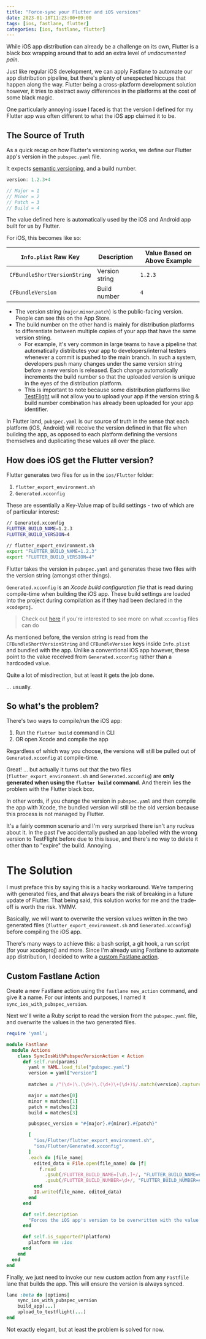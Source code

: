 ```yaml
---
title: "Force-sync your Flutter and iOS versions"
date: 2023-01-10T11:23:00+09:00
tags: [ios, fastlane, flutter]
categories: [ios, fastlane, flutter]
---
```


While iOS app distribution can already be a challenge on its own, Flutter is a black box wrapping around that to add an extra level of _undocumented pain_.

Just like regular iOS development, we can apply Fastlane to automate our app distribution pipeline, but there's plenty of unexpected hiccups that happen along the way. Flutter being a cross-platform development solution however, it tries to abstract away differences in the platforms at the cost of some black magic.

One particularly annoying issue I faced is that the version I defined for my Flutter app was often different to what the iOS app claimed it to be.

## The Source of Truth

As a quick recap on how Flutter's versioning works, we define our Flutter app's version in the `pubspec.yaml` file.

It expects [semantic versioning](https://semver.org/), and a build number.

```dart
version: 1.2.3+4

// Major = 1
// Minor = 2
// Patch = 3
// Build = 4
```

The value defined here is automatically used by the iOS and Android app built for us by Flutter.

For iOS, this becomes like so:

|`Info.plist` Raw Key|Description|Value Based on Above Example|
|--|--|--|
|`CFBundleShortVersionString`|Version string|`1.2.3`|
|`CFBundleVersion`|Build number|`4`|

* The version string (`major`.`minor`.`patch`) is the public-facing version. People can see this on the App Store.
* The build number on the other hand is mainly for distribution platforms to differentiate between multiple copies of your app that have the same version string. 
  * For example, it's very common in large teams to have a pipeline that automatically distributes your app to developers/internal testers whenever a commit is pushed to the main branch. In such a system, developers push many changes under the same version string before a new version is released. Each change automatically increments the build number so that the uploaded version is unique in the eyes of the distribution platform.
  * This is important to note because some distribution platforms like [TestFlight](https://developer.apple.com/testflight/) will not allow you to upload your app if the version string & build number combination has already been uploaded for your app identifier.

In Flutter land, `pubspec.yaml` is our source of truth in the sense that each platform (iOS, Android) will receive the version defined in that file when building the app, as opposed to each platform defining the versions themselves and duplicating these values all over the place.

## How does iOS get the Flutter version?

Flutter generates two files for us in the `ios/Flutter` folder:

1. `flutter_export_environment.sh`
2. `Generated.xcconfig`

These are essentially a Key-Value map of build settings - two of which are of particular interest:
```bash
// Generated.xcconfig
FLUTTER_BUILD_NAME=1.2.3
FLUTTER_BUILD_VERSION=4

// flutter_export_environment.sh
export "FLUTTER_BUILD_NAME=1.2.3"
export "FLUTTER_BUILD_VERSION=4"
```

Flutter takes the version in `pubspec.yaml` and generates these two files with the version string (amongst other things). 

`Generated.xcconfig` is an _Xcode build configuration file_ that is read during compile-time when building the iOS app. These build settings are loaded into the project during compilation as if they had been declared in the `xcodeproj`.

> Check out [here](https://nshipster.com/xcconfig/) if you're interested to see more on what `xcconfig` files can do

As mentioned before, the version string is read from the `CFBundleShortVersionString` and `CFBundleVersion` keys inside `Info.plist` and bundled with the app. Unlike a conventional iOS app however, these point to the value received from `Generated.xcconfig` rather than a hardcoded value.

Quite a lot of misdirection, but at least it gets the job done.

... usually.

## So what's the problem?

There's two ways to compile/run the iOS app:

1. Run the `flutter build` command in CLI
2. OR open Xcode and compile the app

Regardless of which way you choose, the versions will still be pulled out of `Generated.xcconfig` at compile-time.

Great! ... but actually it turns out that the two files (`flutter_export_environment.sh` and `Generated.xcconfig`) are __only generated when using the `flutter build` command__. And therein lies the problem with the Flutter black box.

In other words, if you change the version in `pubspec.yaml` and then compile the app with Xcode, the bundled version will still be the old version because this process is not managed by Flutter.

It's a fairly common scenario and I'm very surprised there isn't any ruckus about it. In the past I've accidentally pushed an app labelled with the wrong version to TestFlight before due to this issue, and there's no way to delete it other than to "expire" the build. Annoying.

# The Solution

I must preface this by saying this is a hacky workaround. We're tampering with generated files, and that always bears the risk of breaking in a future update of Flutter. That being said, this solution works for me and the trade-off is worth the risk. YMMV.

Basically, we will want to overwrite the version values written in the two generated files (`flutter_export_environment.sh` and `Generated.xcconfig`) before compiling the iOS app.

There's many ways to achieve this: a bash script, a git hook, a run script (for your xcodeproj) and more. Since I'm already using Fastlane to automate app distribution, I decided to write a [custom Fastlane action](https://docs.fastlane.tools/create-action/).

## Custom Fastlane Action

Create a new Fastlane action using the `fastlane new_action` command, and give it a name. For our intents and purposes, I named it `sync_ios_with_pubspec_version`.

Next we'll write a Ruby script to read the version from the `pubspec.yaml` file, and overwrite the values in the two generated files.

```ruby
require 'yaml';

module Fastlane
  module Actions
    class SyncIosWithPubspecVersionAction < Action
      def self.run(params)
        yaml = YAML.load_file("pubspec.yaml")
        version = yaml["version"]
        
        matches = /^(\d+)\.(\d+)\.(\d+)\+(\d+)$/.match(version).captures

        major = matches[0]
        minor = matches[1]
        patch = matches[2]
        build = matches[3]

        pubspsec_version = "#{major}.#{minor}.#{patch}"

        [
          "ios/Flutter/flutter_export_environment.sh",
          "ios/Flutter/Generated.xcconfig",
        ]
        .each do |file_name|
          edited_data = File.open(file_name) do |f|
            f.read
              .gsub(/FLUTTER_BUILD_NAME=[\d\.]+/, "FLUTTER_BUILD_NAME=#{pubspsec_version}")
              .gsub(/FLUTTER_BUILD_NUMBER=\d+/, "FLUTTER_BUILD_NUMBER=#{build}")
          end
          IO.write(file_name, edited_data)
        end
      end

      def self.description
        "Forces the iOS app's version to be overwritten with the value in pubspec.yaml"
      end

      def self.is_supported?(platform)
        platform == :ios
      end
    end
  end
end
```

Finally, we just need to invoke our new custom action from any `Fastfile` lane that builds the app. This will ensure the version is always synced.

```ruby {linenos=table,hl_lines="2"}
lane :beta do |options|
    sync_ios_with_pubspec_version
    build_app(...)
    upload_to_testflight(...)
end
```

Not exactly elegant, but at least the problem is solved for now.